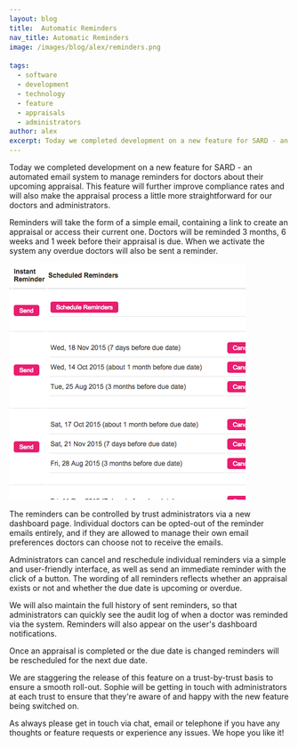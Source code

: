 ```yaml
---
layout: blog
title:  Automatic Reminders
nav_title: Automatic Reminders
image: /images/blog/alex/reminders.png

tags:
  - software
  - development
  - technology
  - feature
  - appraisals
  - administrators
author: alex
excerpt: Today we completed development on a new feature for SARD - an automated email system to manage reminders for doctors about their upcoming appraisal. This feature will further improve compliance rates and will also make the appraisal process a little more straightforward for our doctors and administrators. Reminders will take the form of a simple email, containing a link to create an appraisal or access their current one.
---
```


Today we completed development on a new feature for SARD - an automated email system to manage reminders for doctors about their upcoming appraisal. This feature will further improve compliance rates and will also make the appraisal process a little more straightforward for our doctors and administrators.

Reminders will take the form of a simple email, containing a link to create an appraisal or access their current one. Doctors will be reminded 3 months, 6 weeks and 1 week before their appraisal is due. When we activate the system any overdue doctors will also be sent a reminder.

![Reminders dashboard](/images/blog/alex/reminders.png)

The reminders can be controlled by trust administrators via a new dashboard page. Individual doctors can be opted-out of the reminder emails entirely, and if they are allowed to manage their own email preferences doctors can choose not to receive the emails. 

Administrators can cancel and reschedule individual reminders via a simple and user-friendly interface, as well as send an immediate reminder with the click of a button. The wording of all reminders reflects whether an appraisal exists or not and whether the due date is upcoming or overdue.

We will also maintain the full history of sent reminders, so that administrators can quickly see the audit log of when a doctor was reminded via the system. Reminders will also appear on the user's dashboard notifications. 

Once an appraisal is completed or the due date is changed reminders will be rescheduled for the next due date.

We are staggering the release of this feature on a trust-by-trust basis to ensure a smooth roll-out. Sophie will be getting in touch with administrators at each trust to ensure that they're aware of and happy with the new feature being switched on.

As always please get in touch via chat, email or telephone if you have any thoughts or feature requests or experience any issues. We hope you like it!
